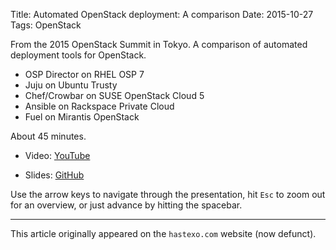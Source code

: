 Title: Automated OpenStack deployment: A comparison
Date: 2015-10-27
Tags: OpenStack

From the 2015 OpenStack Summit in Tokyo. A comparison of automated
deployment tools for OpenStack.
<!--break-->

- OSP Director on RHEL OSP 7
- Juju on Ubuntu Trusty
- Chef/Crowbar on SUSE OpenStack Cloud 5
- Ansible on Rackspace Private Cloud
- Fuel on Mirantis OpenStack

About 45 minutes.

<!--break-->

* Video: [YouTube](https://youtu.be/LM1ANSge01g)


* Slides: [GitHub](https://fghaas.github.io/openstacksummit2015-tokyo-deployment/)

Use the arrow keys to navigate through the presentation, hit `Esc` to
zoom out for an overview, or just advance by hitting the spacebar.

* * *

This article originally appeared on the `hastexo.com` website (now defunct).
